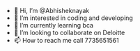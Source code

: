 - 👋 Hi, I’m @Abhisheknayak
- 👀 I’m interested in coding and developing
- 🌱 I’m currently learning bca
- 💞️ I’m looking to collaborate on Deloitte
- 📫 How to reach me call 7735651561

<!---
Abhisheknayakl0/Abhisheknayakl0 is a ✨ special ✨ repository because its `README.md` (this file) appears on your GitHub profile.
You can click the Preview link to take a look at your changes.
--->
